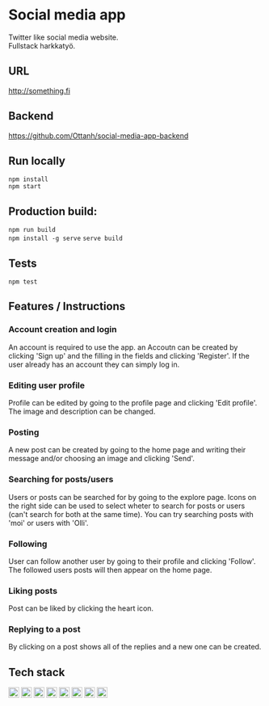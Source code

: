 # Social media app
Twitter like social media website.    
Fullstack harkkatyö.

## URL
http://something.fi

## Backend
https://github.com/Ottanh/social-media-app-backend

## Run locally
`npm install`  
`npm start`   

## Production build:  
`npm run build`  
`npm install -g serve`
`serve build`  

## Tests
`npm test` 


## Features / Instructions

### Account creation and login
An account is required to use the app. an Accoutn can be created by clicking 'Sign up' and the filling in the fields and clicking 'Register'. 
If the user already has an account they can simply log in. 

### Editing user profile
Profile can be edited by going to the profile page and clicking 'Edit profile'. The image and description can be changed.

### Posting
A new post can be created by going to the home page and writing their message and/or choosing an image and clicking 'Send'.

### Searching for posts/users
Users or posts can be searched for by going to the explore page. Icons on the right side can be used to select wheter to search for posts or users (can't search for both at the same time).
You can try searching posts with 'moi' or users with 'Olli'.

### Following
User can follow another user by going to their profile and clicking 'Follow'. 
The followed users posts will then appear on the home page.

### Liking posts
Post can be liked by clicking the heart icon. 

### Replying to a post
By clicking on a post shows all of the replies and a new one can be created. 

## Tech stack
<a href="https://www.typescriptlang.org/" title="Typescript"><img src="https://github.com/get-icon/geticon/raw/master/icons/typescript-icon.svg" alt="Typescript" width="21px" height="21px"></a>
<a href="https://www.w3.org/TR/CSS/" title="CSS3"><img src="https://github.com/get-icon/geticon/raw/master/icons/css-3.svg" alt="CSS3" width="21px" height="21px"></a>
<a href="https://reactjs.org/" title="React"><img src="https://github.com/get-icon/geticon/raw/master/icons/react.svg" alt="React" width="21px" height="21px"></a>
<a href="https://graphql.org/" title="GraphQL"><img src="https://github.com/get-icon/geticon/raw/master/icons/graphql.svg" alt="GraphQL" width="21px" height="21px"></a>
<a href="https://www.apollographql.com/" title="Apollo"><img src="https://github.com/get-icon/geticon/raw/master/icons/apollostack.svg" alt="Apollo" width="21px" height="21px"></a>
<a href="https://eslint.org/" title="ESLint"><img src="https://github.com/get-icon/geticon/raw/master/icons/eslint.svg" alt="ESLint" width="21px" height="21px"></a>
<a href="https://jestjs.io/" title="Jest"><img src="https://github.com/get-icon/geticon/raw/master/icons/jest.svg" alt="Jest" width="21px" height="21px"></a>
<a href="https://aws.amazon.com/" title="AWS"><img src="https://github.com/get-icon/geticon/raw/master/icons/aws.svg" alt="AWS" width="21px" height="21px"></a>

